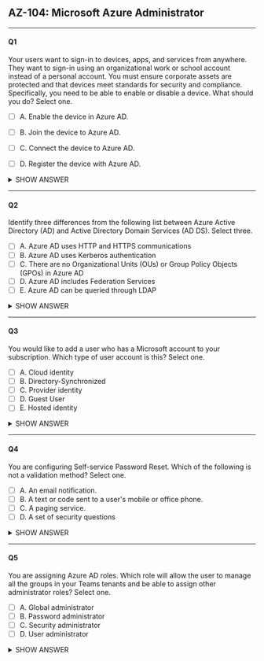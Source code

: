 ## AZ-104: Microsoft Azure Administrator

---
#### Q1 
Your users want to sign-in to devices, apps, and services from anywhere. They want to sign-in using an
organizational work or school account instead of a personal account. You must ensure corporate assets
are protected and that devices meet standards for security and compliance. Specifically, you need to be
able to enable or disable a device. What should you do? Select one.

- [ ] A. Enable the device in Azure AD.
- [ ] B. Join the device to Azure AD.
- [ ] C. Connect the device to Azure AD.
- [ ] D. Register the device with Azure AD.


<details><summary>SHOW ANSWER</summary>
<p>

- [ ] A. Enable the device in Azure AD.
- [x] B. Join the device to Azure AD.
- [ ] C. Connect the device to Azure AD.
- [ ] D. Register the device with Azure AD.

```
Explanation
Join the device to Azure AD. Joining a device is an extension to registering a device. This means, it provides
you with all the benefits of registering a device, like being able to enable or disable the device. In addition, it
also changes the local state of a device. Changing the local state enables your users to sign-in to a device
using an organizational work or school account instead of a personal account.
```
</p>
</details>

---
#### Q2
Identify three differences from the following list between Azure Active Directory (AD) and Active Directory
Domain Services (AD DS). Select three.

- [ ] A. Azure AD uses HTTP and HTTPS communications
- [ ] B. Azure AD uses Kerberos authentication
- [ ] C. There are no Organizational Units (OUs) or Group Policy Objects (GPOs) in Azure AD
- [ ] D. Azure AD includes Federation Services
- [ ] E. Azure AD can be queried through LDAP

<details><summary>SHOW ANSWER</summary>
<p>

- [X] A. Azure AD uses HTTP and HTTPS communications
- [ ] B. Azure AD uses Kerberos authentication
- [X] C. There are no Organizational Units (OUs) or Group Policy Objects (GPOs) in Azure AD
- [X] D. Azure AD includes Federation Services
- [ ] E. Azure AD can be queried through LDAP

```
Explanation
Although the list is by no means conclusive, and you may identify others not listed, here are several characteristics of Azure AD that make it different to AD DS: Azure AD is primarily an identity solution, and it is
designed for Internet-based applications by using HTTP and HTTPS communications; because Azure AD is
HTTP/HTTPS based, it cannot be queried through LDAP. Instead, Azure AD uses the REST API over HTTP
and HTTPS. Because Azure AD is HTTP/HTTPS based, it does not use Kerberos authentication. Instead, it
uses HTTP and HTTPS protocols such as SAML, WS-Federation, and OpenID Connect for authentication
(and OAuth for authorization). Azure AD users and groups are created in a flat structure, and there are no
Organizational Units (OUs) or Group Policy Objects (GPOs). While Azure AD includes federation services,
and many third-party services (such as Facebook), AD DS supports federation.
```

</p>
</details>

---

#### Q3
You would like to add a user who has a Microsoft account to your subscription. Which type of user
account is this? Select one.

- [ ] A. Cloud identity
- [ ] B. Directory-Synchronized
- [ ] C. Provider identity
- [ ] D. Guest User
- [ ] E. Hosted identity

<details><summary>SHOW ANSWER</summary>
<p>

- [ ] A. Cloud identity
- [ ] B. Directory-Synchronized
- [ ] C. Provider identity
- [x] D. Guest User
- [ ] E. Hosted identity

```
Explanation
Guest user. Guest users are users added to Azure AD from a third party like Microsoft or Google.
```
</p>
</details>

---

#### Q4
You are configuring Self-service Password Reset. Which of the following is not a validation method?
Select one.

- [ ] A. An email notification.
- [ ] B. A text or code sent to a user's mobile or office phone.
- [ ] C. A paging service.
- [ ] D. A set of security questions

<details><summary>SHOW ANSWER</summary>
<p>

- [ ] A. An email notification.
- [ ] B. A text or code sent to a user's mobile or office phone.
- [x] C. A paging service.
- [ ] D. A set of security questions

```
Explanation
A paging service. At least one authentication method is required to reset a password. Choices include email
notification, a text or code sent to user’s mobile or office phone, or a set of security questions.
```
</p>
</details>

---

#### Q5
You are assigning Azure AD roles. Which role will allow the user to manage all the groups in your Teams
tenants and be able to assign other administrator roles? Select one.

- [ ] A. Global administrator
- [ ] B. Password administrator
- [ ] C. Security administrator
- [ ] D. User administrator

<details><summary>SHOW ANSWER</summary>
<p>

- [x] A. Global administrator
- [ ] B. Password administrator
- [ ] C. Security administrator
- [ ] D. User administrator

```
Explanation
Global administrator. Only the global administrator can manage groups across tenants and assign other
administrator roles.
```
</p>
</details>  